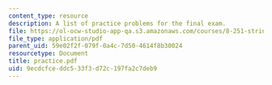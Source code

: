 ```yaml
---
content_type: resource
description: A list of practice problems for the final exam.
file: https://ol-ocw-studio-app-qa.s3.amazonaws.com/courses/8-251-string-theory-for-undergraduates-spring-2007/9ecdcfceddc533f3d72c197fa2c7deb9_practice.pdf
file_type: application/pdf
parent_uid: 59e02f2f-079f-0a4c-7d50-4614f8b30024
resourcetype: Document
title: practice.pdf
uid: 9ecdcfce-ddc5-33f3-d72c-197fa2c7deb9
---
```

